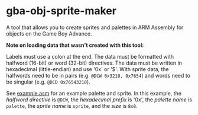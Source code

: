 # gba-obj-sprite-maker

A tool that allows you to create sprites and palettes in ARM Assembly for objects on the Game Boy Advance.

**Note on loading data that wasn't created with this tool:**

Labels must use a colon at the end. The data must be formatted with halfword (16-bit) or word (32-bit) directives. The data must be written in hexadecimal (little-endian) and use '0x' or '$'. With sprite data, the halfwords need to be in pairs (e.g. `@DCW 0x3210, 0x7654`) and words need to be singular (e.g. `@DCD 0x76543210`).

See [example.asm](example.asm) for an example palette and sprite. In this example, the *halfword directive* is `@DCW`, the *hexadecimal prefix* is '0x', the *palette name* is `palette`, the *sprite name* is `sprite`, and the *size* is `8x8`.

